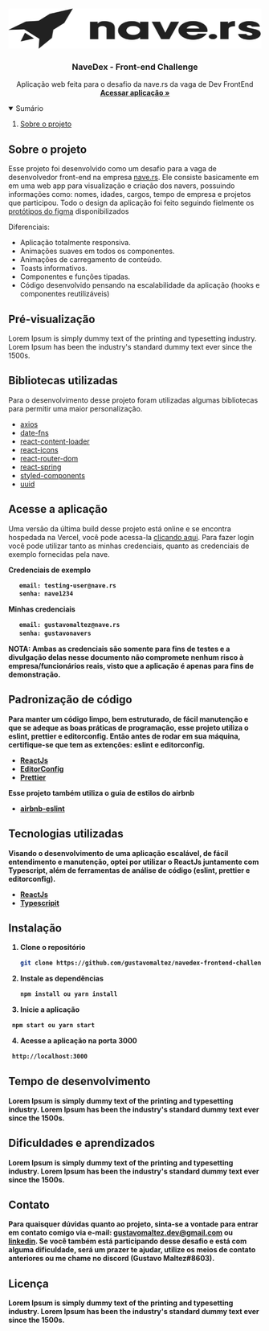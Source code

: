 

<!-- PROJECT LOGO -->
<br />
<p align="center">
  <a href="https://nave.rs">
    <img src="docs/logo.svg" alt="Logo" width="100%" height="80">
  </a>

  <h3 align="center">NaveDex - Front-end Challenge</h3>

  <p align="center">
    Aplicação web feita para o desafio da nave.rs da vaga de Dev FrontEnd
    <br />
    <a href="/"><strong>Acessar aplicação »</strong></a>
    <br />
</p>

<!-- TABLE OF CONTENTS -->
<details open="open">
  <summary>Sumário</summary>
  <ol>
    <li><a href="#about">Sobre o projeto</a></li>
  </ol>
</details>


<!-- ABOUT THE PROJECT -->
## Sobre o projeto

Esse projeto foi desenvolvido como um desafio para a vaga de desenvolvedor front-end na empresa [nave.rs](https://nave.rs/). Ele consiste basicamente em em uma web app para visualização e criação dos navers, possuindo informações como: nomes, idades, cargos, tempo de empresa e projetos que participou. Todo o design da aplicação foi feito seguindo fielmente os [protótipos do figma](https://www.figma.com/file/II8UDFm2uJFZaD0FOPcinP/Teste-Fornt-End) disponibilizados

Diferenciais:
* Aplicação totalmente responsiva.
* Animações suaves em todos os componentes.
* Animações de carregamento de conteúdo.
* Toasts informativos.
* Componentes e funções tipadas.
* Código desenvolvido pensando na escalabilidade da aplicação (hooks e componentes reutilizáveis)

<!-- GIF VIDEO -->
## Pré-visualização
Lorem Ipsum is simply dummy text of the printing and typesetting industry. Lorem Ipsum has been the industry's standard dummy text ever since the 1500s.

## Bibliotecas utilizadas

Para o desenvolvimento desse projeto foram utilizadas algumas bibliotecas para permitir uma maior personalização.
* [axios](https://www.npmjs.com/package/axios)
* [date-fns](https://www.npmjs.com/package/date-fns)
* [react-content-loader](https://www.npmjs.com/package/react-content-loader)
* [react-icons](https://www.npmjs.com/package/react-icons)
* [react-router-dom](https://www.npmjs.com/package/react-router-dom)
* [react-spring](https://www.npmjs.com/package/react-spring)
* [styled-components](https://styled-components.com/)
* [uuid](https://www.npmjs.com/package/uuid)


<!-- GETTING STARTED -->
## Acesse a aplicação

Uma versão da última build desse projeto está online e se encontra hospedada na Vercel, você pode acessa-la [clicando aqui](https://github.com/gustavomaltez/). Para fazer login você pode utilizar tanto as minhas credenciais, quanto as credenciais de exemplo fornecidas pela nave.

<strong>Credenciais de exemplo<strong/>
```sh
   email: testing-user@nave.rs
   senha: nave1234
```

<strong>Minhas credenciais<strong/>
```sh
   email: gustavomaltez@nave.rs
   senha: gustavonavers
```

NOTA: Ambas as credenciais são somente para fins de testes e a divulgação delas nesse documento não compromete nenhum risco à empresa/funcionários reais, visto que a aplicação é apenas para fins de demonstração.

## Padronização de código

Para manter um código limpo, bem estruturado, de fácil manutenção e que se adeque as boas práticas de programação, esse projeto utiliza o eslint, prettier e editorconfig. Então antes de rodar em sua máquina, certifique-se que tem as extenções: eslint e editorconfig. 
* [ReactJs](https://eslint.org/)
* [EditorConfig](https://editorconfig.org/)
* [Prettier](https://prettier.io/)

Esse projeto também utiliza o guia de estilos do airbnb
* [airbnb-eslint](https://github.com/airbnb/javascript/tree/master/packages/eslint-config-airbnb)

## Tecnologias utilizadas

Visando o desenvolvimento de uma aplicação escalável, de fácil entendimento e manutenção, optei por utilizar o ReactJs juntamente com Typescript, além de ferramentas de análise de código (eslint, prettier e editorconfig).
* [ReactJs](https://pt-br.reactjs.org/)
* [Typescripit](https://www.typescriptlang.org/)

## Instalação

1. Clone o repositório
   ```sh
   git clone https://github.com/gustavomaltez/navedex-frontend-challenge/
   ```
2. Instale as dependências
   ```sh
   npm install ou yarn install
   ```
3. Inicie a aplicação
  ```sh
   npm start ou yarn start
   ```
4. Acesse a aplicação na porta 3000
  ```sh
   http://localhost:3000
   ```

<!-- CONTACT -->
## Tempo de desenvolvimento
Lorem Ipsum is simply dummy text of the printing and typesetting industry. Lorem Ipsum has been the industry's standard dummy text ever since the 1500s.

<!-- CONTACT -->
## Dificuldades e aprendizados
Lorem Ipsum is simply dummy text of the printing and typesetting industry. Lorem Ipsum has been the industry's standard dummy text ever since the 1500s.

<!-- CONTACT -->
## Contato

Para quaisquer dúvidas quanto ao projeto, sinta-se a vontade para entrar em contato comigo via e-mail: gustavomaltez.dev@gmail.com ou [linkedin](https://www.linkedin.com/in/gustavommaltez/). Se você também está participando desse desafio e está com alguma dificuldade, será um prazer te ajudar, utilize os meios de contato anteriores ou me chame no discord (Gustavo Maltez#8603).

<!-- LICENSE -->
## Licença
Lorem Ipsum is simply dummy text of the printing and typesetting industry. Lorem Ipsum has been the industry's standard dummy text ever since the 1500s.



